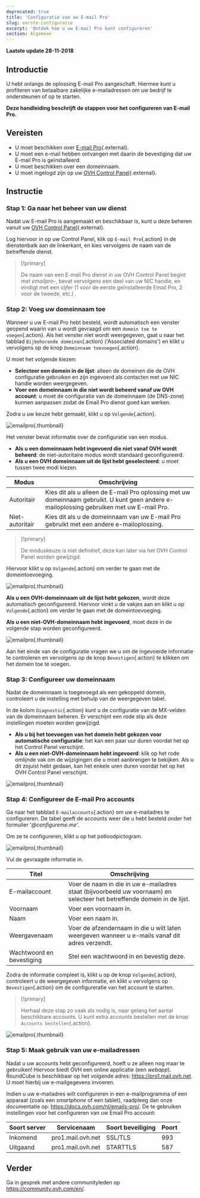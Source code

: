 ```yaml
---
deprecated: true
title: 'Configuratie van uw E-mail Pro'
slug: eerste-configuratie
excerpt: 'Ontdek hoe u uw E-mail Pro kunt configureren'
section: Algemeen
---
```


**Laatste update 28-11-2018**

## Introductie

U hebt onlangs de oplossing E-mail Pro aangeschaft. Hiermee kunt u profiteren van betaalbare zakelijke e-mailadressen om uw bedrijf te ondersteunen of op te starten.

**Deze handleiding beschrijft de stappen voor het configureren van E-mail Pro.**

## Vereisten

- U moet beschikken over [E-mail Pro](https://www.ovh.nl/emails/email-pro/){.external}.
- U moet een e-mail hebben ontvangen met daarin de bevestiging dat uw E-mail Pro is geïnstalleerd.
- U moet beschikken over een domeinnaam. 
- U moet ingelogd zijn op uw [OVH Control Panel](https://www.ovh.com/auth/?action=gotomanager&from=https://www.ovh.nl/&ovhSubsidiary=nl){.external}.

## Instructie

### Stap 1: Ga naar het beheer van uw dienst

Nadat uw E-mail Pro is aangemaakt en beschikbaar is, kunt u deze beheren vanuit uw [OVH Control Panel](https://www.ovh.com/auth/?action=gotomanager&from=https://www.ovh.nl/&ovhSubsidiary=nl){.external}.

Log hiervoor in op uw Control Panel, klik op `E-mail Pro`{.action} in de dienstenbalk aan de linkerkant, en kies vervolgens de naam van de betreffende dienst.

> [!primary]
>
> De naam van een E-mail Pro dienst in uw OVH Control Panel begint met *emailpro-*, bevat vervolgens een deel van uw NIC handle, en eindigt met een cijfer (1 voor de eerste geïnstalleerde Email Pro, 2 voor de tweede, etc.) .
>

### Stap 2: Voeg uw domeinnaam toe

Wanneer u uw E-mail Pro hebt besteld, wordt automatisch een venster geopend waarin van u wordt gevraagd om een `domein toe te voegen`{.action}. Als het venster niet wordt weergegeven, gaat u naar het tabblad `Bijbehorende domeinen`{.action} ('Associated domains') en klikt u vervolgens op de knop `Domeinnaam toevoegen`{.action}.

U moet het volgende kiezen:

- **Selecteer een domein in de lijst**: alleen de domeinen die de OVH configuratie gebruiken en zijn ingevoerd als contacten met uw NIC handle worden weergegeven.
- **Voer een domeinnaam in die niet wordt beheerd vanaf uw OVH account**: u moet de configuratie van de domeinnaam (de DNS-zone) kunnen aanpassen zodat de Email Pro dienst goed kan werken.

Zodra u uw keuze hebt gemaakt, klikt u op `Volgende`{.action}. 

![emailpro](images/first_config_email_pro_add_domain.png){.thumbnail}

Het venster bevat informatie over de configuratie van een modus. 

- **Als u een domeinnaam hebt ingevoerd die niet vanaf OVH wordt beheerd**: de niet-autoritaire modus wordt standaard geconfigureerd.
- **Als u een OVH domeinnaam uit de lijst hebt geselecteerd**: u moet tussen twee modi kiezen.

|Modus|Omschrijving|
|---|---|
|Autoritair|Kies dit als u alleen de E-mail Pro oplossing met uw domeinnaam gebruikt. U kunt geen andere e-mailoplossing gebruiken met uw E-mail Pro.|
|Niet-autoritair|Kies dit als u de domeinnaam van uw E-mail Pro gebruikt met een andere e-mailoplossing.| 

> [!primary]
>
> De moduskeuze is niet definitief, deze kan later via het OVH Control Panel worden gewijzigd.
>

Hiervoor klikt u op `Volgende`{.action} om verder te gaan met de domeintoevoeging. 

![emailpro](images/first_config_email_pro_add_domain_step2.png){.thumbnail}

**Als u een OVH-domeinnaam uit de lijst hebt gekozen**, wordt deze automatisch geconfigureerd. Hiervoor vinkt u de vakjes aan en klikt u op `Volgende`{.action} om verder te gaan met de domeintoevoeging. 

**Als u een niet-OVH-domeinnaam hebt ingevoerd**, moet deze in de volgende stap worden geconfigureerd.

![emailpro](images/first_config_email_pro_add_domain_step3.png){.thumbnail}

Aan het einde van de configuratie vragen we u om de ingevoerde informatie te controleren en vervolgens op de knop `Bevestigen`{.action} te klikken om het domein toe te voegen.

### Stap 3: Configureer uw domeinnaam

Nadat de domeinnaam is toegevoegd als een gekoppeld domein, controleert u de instelling met behulp van de weergegeven tabel.

In de kolom `Diagnostic`{.action} kunt u de configuratie van de MX-velden van de domeinnaam beheren. Er verschijnt een rode stip als deze instellingen moeten worden gewijzigd.

- **Als u bij het toevoegen van het domein hebt gekozen voor automatische configuratie**: het kan een paar uur duren voordat het op het Control Panel verschijnt.
- **Als u een niet-OVH-domeinnaam hebt ingevoerd**: klik op het rode omlijnde vak om de wijzigingen die u moet aanbrengen te bekijken. Als u dit zojuist hebt gedaan, kan het enkele uren duren voordat het op het OVH Control Panel verschijnt.

![emailpro](images/first_config_email_pro_configure_domain.png){.thumbnail}

### Stap 4: Configureer de E-mail Pro accounts

Ga naar het tabblad `E-mailaccounts`{.action} om uw e-mailadres te configureren. De tabel geeft de accounts weer die u hebt besteld onder het formulier '*@configureme.me*'.

Om ze te configureren, klikt u op het potloodpictogram.

![emailpro](images/first_config_email_pro_configure_email_accounts.png){.thumbnail}

Vul de gevraagde informatie in.

|Titel|Omschrijving|
|---|---|
|E-mailaccount|Voer de naam in die in uw e-mailadres staat (bijvoorbeeld uw voornaam) en selecteer het betreffende domein in de lijst.|
|Voornaam|Voer een voornaam in.|
|Naam|Voer een naam in.|
|Weergavenaam|Voer de afzendernaam in die u wilt laten weergeven wanneer u e-mails vanaf dit adres verzendt.|
|Wachtwoord en bevestiging|Stel een wachtwoord in en bevestig deze. | 

Zodra de informatie compleet is, klikt u op de knop `Volgende`{.action}, controleert u de weergegeven informatie, en klikt u vervolgens op `Bevestigen`{.action} om de configureratie van het account te starten.

> [!primary]
>
> Herhaal deze stap zo vaak als nodig is, naar gelang het aantal beschikbare accounts. U kunt extra accounts bestellen met de knop `Accounts bestellen`{.action}.
>

![emailpro](images/first_config_email_pro_configure_email_accounts_step2.png){.thumbnail}

### Stap 5: Maak gebruik van uw e-mailadressen 

Nadat u uw accounts hebt geconfigureerd, hoeft u ze alleen nog maar te gebruiken! Hiervoor biedt OVH een online applicatie (een *webapp*). RoundCube is beschikbaar op het volgende adres: <https://pro1.mail.ovh.net>. U moet hierbij uw e-mailgegevens invoeren.

Indien u uw e-mailadres wilt configureren in een e-mailprogramma of een apparaat (zoals een _smartphone_ of een tablet), raadpleeg dan onze documentatie op: <https://docs.ovh.com/nl/emails-pro/>. De te gebruiken instellingen voor het configureren van uw Email Pro account:

|Soort server|Servicenaam|Soort beveiliging|Poort|
|---|---|---|---|
|Inkomend|pro1.mail.ovh.net|SSL/TLS|993|
|Uitgaand|pro1.mail.ovh.net|STARTTLS|587|

## Verder

Ga in gesprek met andere communityleden op <https://community.ovh.com/en/>.